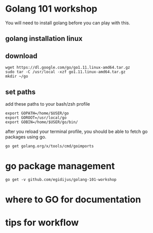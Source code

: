 # Golang 101 workshop
You will need to install golang before you can play with this.


## golang installation linux
##  download
```
wget https://dl.google.com/go/go1.11.linux-amd64.tar.gz
sudo tar -C /usr/local -xzf go1.11.linux-amd64.tar.gz
mkdir ~/go
```

## set paths
add these paths to your bash/zsh profile

```
export GOPATH=/home/$USER/go
export GOROOT=/usr/local/go
export GOBIN=/home/$USER/go/bin/
```
after you reload your terminal profile, you should be able to fetch go packages using go.
```
go get golang.org/x/tools/cmd/goimports
```

# go package management


```
go get -v github.com/egidijus/golang-101-workshop
```


# where to GO for documentation

# tips for workflow
